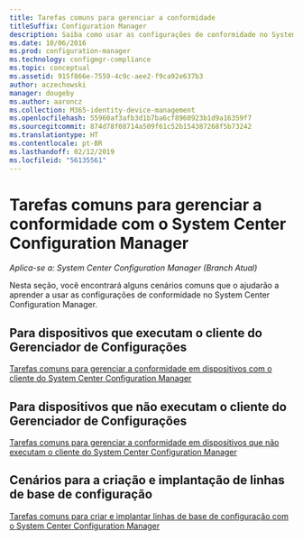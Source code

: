 ```yaml
---
title: Tarefas comuns para gerenciar a conformidade
titleSuffix: Configuration Manager
description: Saiba como usar as configurações de conformidade no System Center Configuration Manager.
ms.date: 10/06/2016
ms.prod: configuration-manager
ms.technology: configmgr-compliance
ms.topic: conceptual
ms.assetid: 915f866e-7559-4c9c-aee2-f9ca92e637b3
author: aczechowski
manager: dougeby
ms.author: aaroncz
ms.collection: M365-identity-device-management
ms.openlocfilehash: 55960af3afb3d1b7ba6cf8960923b1d9a16359f7
ms.sourcegitcommit: 874d78f08714a509f61c52b154387268f5b73242
ms.translationtype: HT
ms.contentlocale: pt-BR
ms.lasthandoff: 02/12/2019
ms.locfileid: "56135561"
---
```

# <a name="common-tasks-for-managing-compliance-with-system-center-configuration-manager"></a>Tarefas comuns para gerenciar a conformidade com o System Center Configuration Manager

*Aplica-se a: System Center Configuration Manager (Branch Atual)*

Nesta seção, você encontrará alguns cenários comuns que o ajudarão a aprender a usar as configurações de conformidade no System Center Configuration Manager.  

## <a name="for-devices-that-run-the-configuration-manager-client"></a>Para dispositivos que executam o cliente do Gerenciador de Configurações  
 [Tarefas comuns para gerenciar a conformidade em dispositivos com o cliente do System Center Configuration Manager](../../compliance/plan-design/common-tasks-for-managing-compliance-on-devices-with-the-client.md)  

## <a name="for-devices-that-do-not-run-the-configuration-manager-client"></a>Para dispositivos que não executam o cliente do Gerenciador de Configurações  
 [Tarefas comuns para gerenciar a conformidade em dispositivos que não executam o cliente do System Center Configuration Manager](../../compliance/plan-design/common-tasks-for-managing-compliance-on-devices-not-running-the-client.md)  

## <a name="scenarios-for-creating-and-deploying-configuration-baselines"></a>Cenários para a criação e implantação de linhas de base de configuração  
 [Tarefas comuns para criar e implantar linhas de base de configuração com o System Center Configuration Manager](../../compliance/plan-design/common-tasks-for-creating-and-deploying-configuration-baselines.md)  
